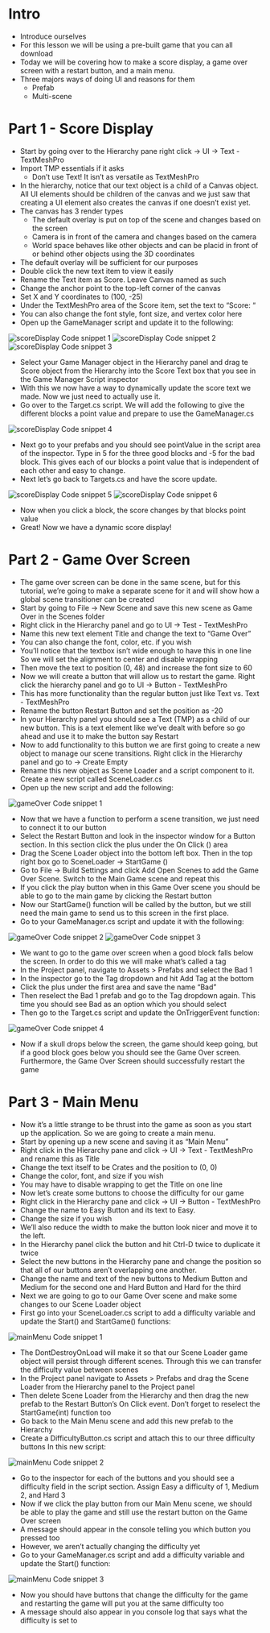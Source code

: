 # Intro
- Introduce ourselves 
- For this lesson we will be using a pre-built game that you can all download
- Today we will be covering how to make a score display, a game over screen with a restart button, and a main menu. 
- Three majors ways of doing UI and reasons for them
    - Prefab
    - Multi-scene

# Part 1 - Score Display
- Start by going over to the Hierarchy pane right click → UI → Text - TextMeshPro
- Import TMP essentials if it asks
    - Don’t use Text! It isn’t as versatile as TextMeshPro
- In the hierarchy, notice that our text object is a child of a Canvas object. All UI elements should be children of the canvas and we just saw that creating a UI element also creates the canvas if one doesn’t exist yet. 
- The canvas has 3 render types
    - The default overlay is put on top of the scene and changes based on the screen
    - Camera is in front of the camera and changes based on the camera
    - World space behaves like other objects and can be placid in front of or behind other objects using the 3D coordinates
- The default overlay will be sufficient for our purposes
- Double click the new text item to view it easily
- Rename the Text item as Score. Leave Canvas named as such
- Change the anchor point to the top-left corner of the canvas
- Set X and Y coordinates to (100, -25)
- Under the TextMeshPro area of the Score item, set the text to “Score: “
- You can also change the font style, font size, and vertex color here
- Open up the GameManager script and update it to the following:

![scoreDisplay Code snippet 1](codeSnippetImages/scoreDisplay1.png)
![scoreDisplay Code snippet 2](codeSnippetImages/scoreDisplay2.png)
![scoreDisplay Code snippet 3](codeSnippetImages/scoreDisplay3.png)


- Select your Game Manager object in the Hierarchy panel and drag te Score object from the Hierarchy into the Score Text box that you see in the Game Manager Script inspector
- With this we now have a way to dynamically update the score text we made. Now we just need to actually use it.
- Go over to the Target.cs script. We will add the following to give the different blocks a point value and prepare to use the GameManager.cs

![scoreDisplay Code snippet 4](codeSnippetImages/scoreDisplay4.png)

- Next go to your prefabs and you should see pointValue in the script area of the inspector. Type in 5 for the three good blocks and -5 for the bad block. This gives each of our blocks a point value that is independent of each other and easy to change.
- Next let’s go back to Targets.cs and have the score update.

![scoreDisplay Code snippet 5](codeSnippetImages/scoreDisplay5.png)
![scoreDisplay Code snippet 6](codeSnippetImages/scoreDisplay6.png)

- Now when you click a block, the score changes by that blocks point value
- Great! Now we have a dynamic score display!

# Part 2 - Game Over Screen
- The game over screen can be done in the same scene, but for this tutorial, we’re going to make a separate scene for it and will show how a global scene transitioner can be created
- Start by going to File -> New Scene and save this new scene as Game Over in the Scenes folder
- Right click in the Hierarchy panel and go to UI →  Test - TextMeshPro
- Name this new text element Title and change the text to “Game Over”
- You can also change the font, color, etc. if you wish
- You’ll notice that the textbox isn’t wide enough to have this in one line So we will set the alignment to center and disable wrapping
- Then move the text to position (0, 48) and increase the font size to 60
- Now we will create a button that will allow us to restart the game. Right click the hierarchy panel and go to UI →  Button - TextMeshPro
- This has more functionality than the regular button just like Text vs. Text - TextMeshPro
- Rename the button Restart Button and set the position as -20
- In your Hierarchy panel you should see a Text (TMP) as a child of our new button. This is a text element like we’ve dealt with before so go ahead and use it to make the button say Restart
- Now to add functionality to this button we are first going to create a new object to manage our scene transitions. Right click in the Hierarchy panel and go to → Create Empty
- Rename this new object as Scene Loader and a script component to it. Create a new script called SceneLoader.cs
- Open up the new script and add the following:

![gameOver Code snippet 1](codeSnippetImages/gameOver1.png)

- Now that we have a function to perform a scene transition, we just need to connect it to our button
- Select the Restart Button and look in the inspector window for a Button section. In this section click the plus under the On Click () area
- Drag the Scene Loader object into the bottom left box. Then in the top right box go to SceneLoader → StartGame ()
- Go to File → Build Settings and click Add Open Scenes to add the Game Over Scene. Switch to the Main Game scene and repeat this
- If you click the play button when in this Game Over scene you should be able to go to the main game by clicking the Restart button
- Now our StartGame() function will be called by the button, but we still need the main game to send us to this screen in the first place. 
- Go to your GameManager.cs script and update it with the following:

![gameOver Code snippet 2](codeSnippetImages/gameOver2.png)
![gameOver Code snippet 3](codeSnippetImages/gameOver3.png)

- We want to go to the game over screen when a good block falls below the screen. In order to do this we will make what’s called a tag
- In the Project panel, navigate to Assets > Prefabs and select the Bad 1
- In the inspector go to the Tag dropdown and hit Add Tag at the bottom
- Click the plus under the first area and save the name “Bad”
- Then reselect the Bad 1 prefab and go to the Tag dropdown again. This time you should see Bad as an option which you should select
- Then go to the Target.cs script and update the OnTriggerEvent function:

![gameOver Code snippet 4](codeSnippetImages/gameOver4.png)

- Now if a skull drops below the screen, the game should keep going, but if a good block goes below you should see the Game Over screen. Furthermore, the Game Over Screen should successfully restart the game

# Part 3 - Main Menu
- Now it’s a little strange to be thrust into the game as soon as you start up the application. So we are going to create a main menu.
- Start by opening up a new scene and saving it as “Main Menu”
- Right click in the Hierarchy pane and click → UI → Text - TextMeshPro and rename this as Title
- Change the text itself to be Crates and the position to (0, 0)
- Change the color, font, and size if you wish
- You may have to disable wrapping to get the Title on one line
- Now let’s create some buttons to choose the difficulty for our game
- Right click in the Hierarchy pane and click → UI → Button - TextMeshPro
- Change the name to Easy Button and its text to Easy. 
- Change the size if you wish
- We’ll also reduce the width to make the button look nicer and move it to the left.
- In the Hierarchy panel click the button and hit Ctrl-D twice to duplicate it twice
- Select the new buttons in the Hierarchy pane and change the position so that all of our buttons aren’t overlapping one another. 
- Change the name and text of the new buttons to Medium Button and Medium for the second one and Hard Button and Hard for the third
- Next we are going to go to our Game Over scene and make some changes to our Scene Loader object
- First go into your SceneLoader.cs script to add a difficulty variable and update the Start() and StartGame() functions:

![mainMenu Code snippet 1](codeSnippetImages/mainMenu1.png)
 
- The DontDestroyOnLoad will make it so that our Scene Loader game object will persist through different scenes. Through this we can transfer the difficulty value between scenes
- In the Project panel navigate to Assets > Prefabs and drag the Scene Loader from the Hierarchy panel to the Project panel
- Then delete Scene Loader from the Hierarchy and then drag the new prefab to the Restart Button’s On Click event. Don’t forget to reselect the StartGame(int) function too
- Go back to the Main Menu scene and add this new prefab to the Hierarchy
- Create a DifficultyButton.cs script and attach this to our three difficulty buttons
In this new script:

![mainMenu Code snippet 2](codeSnippetImages/mainMenu2.png)

- Go to the inspector for each of the buttons and you should see a difficulty field in the script section. Assign Easy a difficulty of 1, Medium 2, and Hard 3
- Now if we click the play button from our Main Menu scene, we should be able to play the game and still use the restart button on the Game Over screen
- A message should appear in the console telling you which button you pressed too
- However, we aren’t actually changing the difficulty yet
- Go to your GameManager.cs script and add a difficulty variable and update the Start() function:
 
 ![mainMenu Code snippet 3](codeSnippetImages/mainMenu3.png)
 
- Now you should have buttons that change the difficulty for the game and restarting the game will put you at the same difficulty too
- A message should also appear in you console log that says what the difficulty is set to

